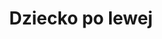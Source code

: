 ---
tags: aktualne
title: Dziecko po lewej
number: "2345"
leader: vbn
partners: wertg
description: nmbv
funding_source: "**qwerfg**"
start_date: 03-03-2022
end_date: 17-03-2022
goal: |-
  * qwerfg

  1. werf
target_group: qwerfg
forms_of_support: qwerfg
project_value: hgfd
funding_value: fgb
partner_logos:
  - /static/img/logos.png
documents:
  - /static/files/dplf.pdf
---